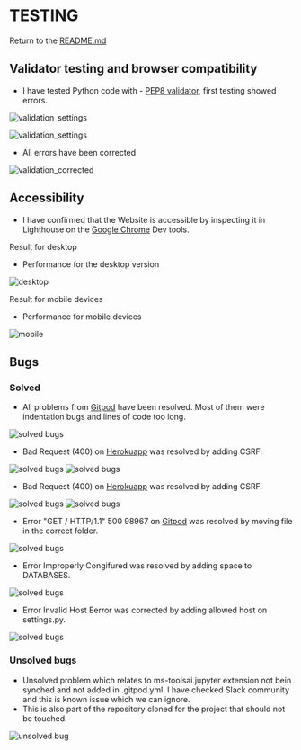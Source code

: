 # TESTING 

Return to the [README.md](REAMDE.md)

## Validator testing and browser compatibility
- I have tested Python code with - [PEP8 validator](http://pep8online.com/), first testing showed errors.

![validation_settings](documents/testing/pep8_settings.png)

![validation_settings](documents/testing/pep8_urls.png)

- All errors have been corrected

![validation_corrected](documents/testing/pep8_surls.png)

## Accessibility
- I have confirmed that the Website is accessible by inspecting it in Lighthouse on the [Google Chrome](https://www.google.com/chrome/?brand=FKPE&gclid=EAIaIQobChMIqOPWwuu69AIVFeDtCh1CEgKGEAAYASAAEgKvwvD_BwE&gclsrc=aw.ds) Dev tools.
    
Result for desktop 
 - Performance for the desktop version 

![desktop](documents/testing/lighthouse_desktop.png)

Result for mobile devices
- Performance for mobile devices 

![mobile](documents/testing/lighthouse_mobile.png)

## Bugs

### Solved
- All problems from [Gitpod](https://www.gitpod.io/) have been resolved. Most of them were indentation bugs and lines of code too long.

![solved bugs](documents/testing/python_errors.png)

- Bad Request (400) on [Herokuapp](https://dashboard.heroku.com/) was resolved by adding CSRF.

![solved bugs](documents/testing/herokuapp_error.png)
![solved bugs](documents/testing/csrf_added.png)

- Bad Request (400) on [Herokuapp](https://dashboard.heroku.com/) was resolved by adding CSRF.

![solved bugs](documents/testing/herokuapp_error.png)
![solved bugs](documents/testing/csrf_added.png)

- Error "GET / HTTP/1.1" 500 98967 on [Gitpod](https://www.gitpod.io/) was resolved by moving file in the correct folder.

![solved bugs](documents/testing/error_index_page.png)

- Error Improperly Congifured was resolved by adding space to DATABASES.

![solved bugs](documents/testing/improperly_configured.png)

- Error Invalid Host Eerror was corrected by adding allowed host on settings.py.

![solved bugs](documents/testing/invalid_host_error.png)

### Unsolved bugs
- Unsolved problem which relates to ms-toolsai.jupyter extension not bein synched and not added in .gitpod.yml. I have checked Slack community and this is known issue which we can ignore.
- This is also part of the repository cloned for the project that should not be touched.

![unsolved bug](documents/testing/unsolved_bugs.png)

